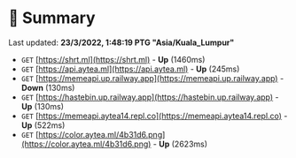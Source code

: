 # 📖 Summary
Last updated: **23/3/2022, 1:48:19 PTG "Asia/Kuala_Lumpur"**

- `GET` [https://shrt.ml](https://shrt.ml) - **Up** (1460ms)
- `GET` [https://api.aytea.ml](https://api.aytea.ml) - **Up** (245ms)
- `GET` [https://memeapi.up.railway.app](https://memeapi.up.railway.app) - **Down** (130ms)
- `GET` [https://hastebin.up.railway.app](https://hastebin.up.railway.app) - **Up** (130ms)
- `GET` [https://memeapi.aytea14.repl.co](https://memeapi.aytea14.repl.co) - **Up** (522ms)
- `GET` [https://color.aytea.ml/4b31d6.png](https://color.aytea.ml/4b31d6.png) - **Up** (2623ms)
